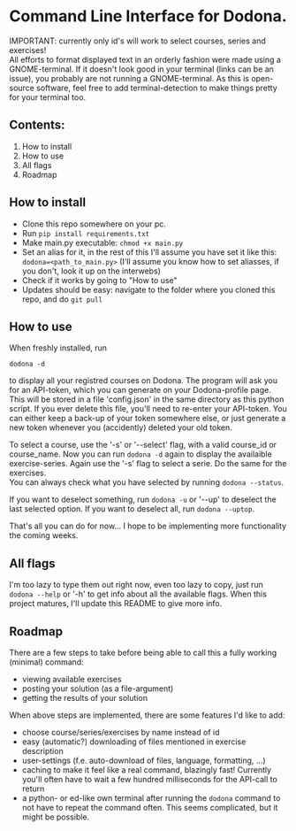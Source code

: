 # Command Line Interface for Dodona.

IMPORTANT: currently only id's will work to select courses, series and exercises!\
All efforts to format displayed text in an orderly fashion were made using a GNOME-terminal. If it doesn't look good in your terminal (links can be an issue), you probably are not running a GNOME-terminal. As this is open-source software, feel free to add terminal-detection to make things pretty for your terminal too. 

## Contents:
1) How to install
2) How to use
3) All flags
4) Roadmap


## How to install
- Clone this repo somewhere on your pc.
- Run `pip install requirements.txt`
- Make main.py executable: `chmod +x main.py`
- Set an alias for it, in the rest of this I'll assume you have set it like this: `dodona=<path_to_main.py>`
      (I'll assume you know how to set aliasses, if you don't, look it up on the interwebs)
- Check if it works by going to "How to use"
- Updates should be easy: navigate to the folder where you cloned this repo, and do `git pull` 


## How to use
When freshly installed, run 
```
dodona -d
```
to display all your registred courses on Dodona. The program will ask you for an API-token, which you can generate on your Dodona-profile page. This will be stored in a file 'config.json' in the same directory as this python script. If you ever delete this file, you'll need to re-enter your API-token. You can either keep a back-up of your token somewhere else, or just generate a new token whenever you (accidently) deleted your old token.

To select a course, use the '-s' or '--select' flag, with a valid course_id or course_name. Now you can run `dodona -d` again to display the availaible exercise-series. Again use the '-s' flag to select a serie. Do the same for the exercises.\
You can always check what you have selected by running `dodona --status`.

If you want to deselect something, run `dodona -u` or '--up' to deselect the last selected option. If you want to deselect all, run `dodona --uptop`.


That's all you can do for now... I hope to be implementing more functionality the coming weeks.


## All flags
I'm too lazy to type them out right now, even too lazy to copy, just run `dodona --help` or '-h' to get info about all the available flags.
When this project matures, I'll update this README to give more info.


## Roadmap
There are a few steps to take before being able to call this a fully working (minimal) command:
- viewing available exercises
- posting your solution (as a file-argument)
- getting the results of your solution

When above steps are implemented, there are some features I'd like to add:
- choose course/series/exercises by name instead of id
- easy (automatic?) downloading of files mentioned in exercise description
- user-settings (f.e. auto-download of files, language, formatting, ...)
- caching to make it feel like a real command, blazingly fast! Currently you'll often have to wait a few hundred milliseconds for the API-call to return
- a python- or ed-like own terminal after running the `dodona` command to not have to repeat the command often. This seems complicated, but it might be possible.
